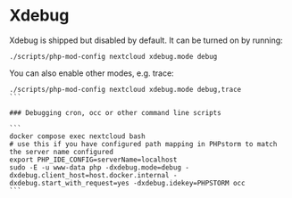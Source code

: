 # Xdebug

Xdebug is shipped but disabled by default. It can be turned on by running:

```
./scripts/php-mod-config nextcloud xdebug.mode debug
```

You can also enable other modes, e.g. trace:

````
./scripts/php-mod-config nextcloud xdebug.mode debug,trace
```

### Debugging cron, occ or other command line scripts

```
docker compose exec nextcloud bash
# use this if you have configured path mapping in PHPstorm to match the server name configured
export PHP_IDE_CONFIG=serverName=localhost
sudo -E -u www-data php -dxdebug.mode=debug -dxdebug.client_host=host.docker.internal -dxdebug.start_with_request=yes -dxdebug.idekey=PHPSTORM occ
```
